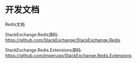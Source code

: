 # 开发文档

Redis文档

StackExchange.Redis源码: <https://github.com/StackExchange/StackExchange.Redis> <br>

StackExchange.Redis.Extensions源码: <https://github.com/imperugo/StackExchange.Redis.Extensions>
